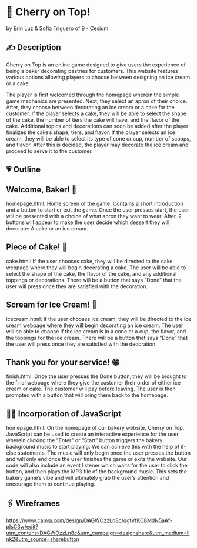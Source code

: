 # 🍒 Cherry on Top!
 
by Erin Luz & Sofia Triguero of 9 - Cesium

## ✍️ Description
Cherry on Top is an online game designed to give users the experience of being a baker decorating pastries for customers. This website features various options allowing players to choose between designing an ice cream or a cake. 

The player is first welcomed through the homepage wherein the simple game mechanics are presented. Next, they select an apron of their choice. After, they choose between decorating an ice cream or a cake for the customer. If the player selects a cake, they will be able to select the shape of the cake, the number of tiers the cake will have, and the flavor of the cake. Additional topics and decorations can soon be added after the player finalizes the cake’s shape, tiers, and flavor. If the player selects an ice cream, they will be able to select its type of cone or cup, number of scoops, and flavor. After this is decided, the player may decorate the ice cream and proceed to serve it to the customer.

## 💗 Outline
## Welcome, Baker! 🫶
homepage.html: Home screen of the game. Contains a short introduction and a button to start or exit the game. Once the user presses start, the user will be presented with a choice of what apron they want to wear. After, 2 buttons will appear to make the user decide which dessert they will decorate: A cake or an ice cream.

## Piece of Cake! 🍰
cake.html: If the user chooses cake, they will be directed to the cake webpage where they will begin decorating a cake. The user will be able to select the shape of the cake, the flavor of the cake, and any additional toppings or decorations. There will be a button that says “Done” that the user will press once they are satisfied with the decoration. 

## Scream for Ice Cream! 🍦
icecream.html: If the user chooses ice cream, they will be directed to the ice cream webpage where they will begin decorating an ice cream. The user will be able to choose if the ice cream is in a cone or a cup, the flavor, and the toppings for the ice cream. There will be a button that says “Done” that the user will press once they are satisfied with the decoration.

## Thank you for your service! 😁
finish.html: Once the user presses the Done button, they will be brought to the final webpage where they give the customer their order of either ice cream or cake. The customer will pay before leaving. The user is then prompted with a button that will bring them back to the homepage.

## 🧑‍💻 Incorporation of JavaScript 
homepage.html: On the homepage of our bakery website, Cherry on Top, JavaScript can be used to create an interactive experience for the user wherein clicking the "Enter" or “Start” button triggers the bakery background music to start playing. We can achieve this with the help of if-else statements. The music will only begin once the user presses the button and will only end once the user finishes the game or exits the website. Our code will also include an event listener which waits for the user to click the button, and then plays the MP3 file of the background music. This sets the bakery game’s vibe and will ultimately grab the user’s attention and encourage them to continue playing.

## 🖇️ Wireframes 
https://www.canva.com/design/DAGWOzzLn8c/qgtVfKC8MdN5aAf-pIsC3w/edit?utm_content=DAGWOzzLn8c&utm_campaign=designshare&utm_medium=link2&utm_source=sharebutton

